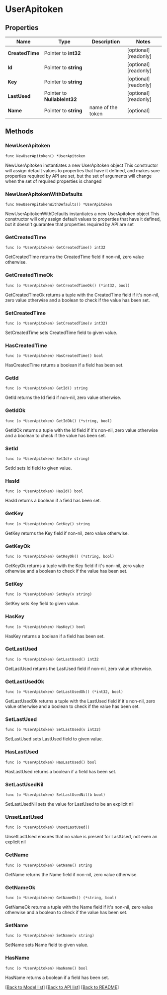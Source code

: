 # UserApitoken

## Properties

Name | Type | Description | Notes
------------ | ------------- | ------------- | -------------
**CreatedTime** | Pointer to **int32** |  | [optional] [readonly] 
**Id** | Pointer to **string** |  | [optional] [readonly] 
**Key** | Pointer to **string** |  | [optional] [readonly] 
**LastUsed** | Pointer to **NullableInt32** |  | [optional] [readonly] 
**Name** | Pointer to **string** | name of the token | [optional] 

## Methods

### NewUserApitoken

`func NewUserApitoken() *UserApitoken`

NewUserApitoken instantiates a new UserApitoken object
This constructor will assign default values to properties that have it defined,
and makes sure properties required by API are set, but the set of arguments
will change when the set of required properties is changed

### NewUserApitokenWithDefaults

`func NewUserApitokenWithDefaults() *UserApitoken`

NewUserApitokenWithDefaults instantiates a new UserApitoken object
This constructor will only assign default values to properties that have it defined,
but it doesn't guarantee that properties required by API are set

### GetCreatedTime

`func (o *UserApitoken) GetCreatedTime() int32`

GetCreatedTime returns the CreatedTime field if non-nil, zero value otherwise.

### GetCreatedTimeOk

`func (o *UserApitoken) GetCreatedTimeOk() (*int32, bool)`

GetCreatedTimeOk returns a tuple with the CreatedTime field if it's non-nil, zero value otherwise
and a boolean to check if the value has been set.

### SetCreatedTime

`func (o *UserApitoken) SetCreatedTime(v int32)`

SetCreatedTime sets CreatedTime field to given value.

### HasCreatedTime

`func (o *UserApitoken) HasCreatedTime() bool`

HasCreatedTime returns a boolean if a field has been set.

### GetId

`func (o *UserApitoken) GetId() string`

GetId returns the Id field if non-nil, zero value otherwise.

### GetIdOk

`func (o *UserApitoken) GetIdOk() (*string, bool)`

GetIdOk returns a tuple with the Id field if it's non-nil, zero value otherwise
and a boolean to check if the value has been set.

### SetId

`func (o *UserApitoken) SetId(v string)`

SetId sets Id field to given value.

### HasId

`func (o *UserApitoken) HasId() bool`

HasId returns a boolean if a field has been set.

### GetKey

`func (o *UserApitoken) GetKey() string`

GetKey returns the Key field if non-nil, zero value otherwise.

### GetKeyOk

`func (o *UserApitoken) GetKeyOk() (*string, bool)`

GetKeyOk returns a tuple with the Key field if it's non-nil, zero value otherwise
and a boolean to check if the value has been set.

### SetKey

`func (o *UserApitoken) SetKey(v string)`

SetKey sets Key field to given value.

### HasKey

`func (o *UserApitoken) HasKey() bool`

HasKey returns a boolean if a field has been set.

### GetLastUsed

`func (o *UserApitoken) GetLastUsed() int32`

GetLastUsed returns the LastUsed field if non-nil, zero value otherwise.

### GetLastUsedOk

`func (o *UserApitoken) GetLastUsedOk() (*int32, bool)`

GetLastUsedOk returns a tuple with the LastUsed field if it's non-nil, zero value otherwise
and a boolean to check if the value has been set.

### SetLastUsed

`func (o *UserApitoken) SetLastUsed(v int32)`

SetLastUsed sets LastUsed field to given value.

### HasLastUsed

`func (o *UserApitoken) HasLastUsed() bool`

HasLastUsed returns a boolean if a field has been set.

### SetLastUsedNil

`func (o *UserApitoken) SetLastUsedNil(b bool)`

 SetLastUsedNil sets the value for LastUsed to be an explicit nil

### UnsetLastUsed
`func (o *UserApitoken) UnsetLastUsed()`

UnsetLastUsed ensures that no value is present for LastUsed, not even an explicit nil
### GetName

`func (o *UserApitoken) GetName() string`

GetName returns the Name field if non-nil, zero value otherwise.

### GetNameOk

`func (o *UserApitoken) GetNameOk() (*string, bool)`

GetNameOk returns a tuple with the Name field if it's non-nil, zero value otherwise
and a boolean to check if the value has been set.

### SetName

`func (o *UserApitoken) SetName(v string)`

SetName sets Name field to given value.

### HasName

`func (o *UserApitoken) HasName() bool`

HasName returns a boolean if a field has been set.


[[Back to Model list]](../README.md#documentation-for-models) [[Back to API list]](../README.md#documentation-for-api-endpoints) [[Back to README]](../README.md)


